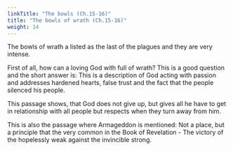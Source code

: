 ```yaml
---
linkTitle: "The bowls (Ch.15-16)"
title: "The bowls of wrath (Ch.15-16)"
weight: 14
---
```


The bowls of wrath a listed as the last of the plagues and they are very intense.

First of all, how can a loving God with full of wrath? This is a good question and the short answer is: This is a description of God acting with passion and addresses hardened hearts, false trust and the fact that the people silenced his people.

This passage shows, that God does not give up, but gives all he have to get in relationship with all people but respects when they turn away from him.

This is also the passage where Armageddon is mentioned: Not a place, but a principle that the very common in the Book of Revelation - The victory of the hopelessly weak against the invincible strong.